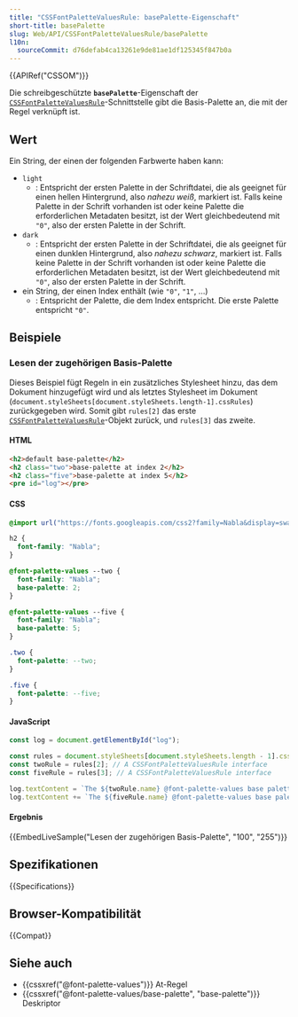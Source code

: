 ```yaml
---
title: "CSSFontPaletteValuesRule: basePalette-Eigenschaft"
short-title: basePalette
slug: Web/API/CSSFontPaletteValuesRule/basePalette
l10n:
  sourceCommit: d76defab4ca13261e9de81ae1df125345f847b0a
---
```


{{APIRef("CSSOM")}}

Die schreibgeschützte **`basePalette`**-Eigenschaft der [`CSSFontPaletteValuesRule`](/de/docs/Web/API/CSSFontPaletteValuesRule)-Schnittstelle gibt die Basis-Palette an, die mit der Regel verknüpft ist.

## Wert

Ein String, der einen der folgenden Farbwerte haben kann:

- `light`
  - : Entspricht der ersten Palette in der Schriftdatei, die als geeignet für einen hellen Hintergrund, also _nahezu weiß_, markiert ist. Falls keine Palette in der Schrift vorhanden ist oder keine Palette die erforderlichen Metadaten besitzt, ist der Wert gleichbedeutend mit `"0"`, also der ersten Palette in der Schrift.
- `dark`
  - : Entspricht der ersten Palette in der Schriftdatei, die als geeignet für einen dunklen Hintergrund, also _nahezu schwarz_, markiert ist. Falls keine Palette in der Schrift vorhanden ist oder keine Palette die erforderlichen Metadaten besitzt, ist der Wert gleichbedeutend mit `"0"`, also der ersten Palette in der Schrift.
- ein String, der einen Index enthält (wie `"0"`, `"1"`, …)
  - : Entspricht der Palette, die dem Index entspricht. Die erste Palette entspricht `"0"`.

## Beispiele

### Lesen der zugehörigen Basis-Palette

Dieses Beispiel fügt Regeln in ein zusätzliches Stylesheet hinzu, das dem Dokument hinzugefügt wird und als letztes Stylesheet im Dokument (`document.styleSheets[document.styleSheets.length-1].cssRules`) zurückgegeben wird. Somit gibt `rules[2]` das erste [`CSSFontPaletteValuesRule`](/de/docs/Web/API/CSSFontPaletteValuesRule)-Objekt zurück, und `rules[3]` das zweite.

#### HTML

```html
<h2>default base-palette</h2>
<h2 class="two">base-palette at index 2</h2>
<h2 class="five">base-palette at index 5</h2>
<pre id="log"></pre>
```

#### CSS

```css
@import url("https://fonts.googleapis.com/css2?family=Nabla&display=swap");

h2 {
  font-family: "Nabla";
}

@font-palette-values --two {
  font-family: "Nabla";
  base-palette: 2;
}

@font-palette-values --five {
  font-family: "Nabla";
  base-palette: 5;
}

.two {
  font-palette: --two;
}

.five {
  font-palette: --five;
}
```

#### JavaScript

```js
const log = document.getElementById("log");

const rules = document.styleSheets[document.styleSheets.length - 1].cssRules;
const twoRule = rules[2]; // A CSSFontPaletteValuesRule interface
const fiveRule = rules[3]; // A CSSFontPaletteValuesRule interface

log.textContent = `The ${twoRule.name} @font-palette-values base palette is: ${twoRule.basePalette}\n`;
log.textContent += `The ${fiveRule.name} @font-palette-values base palette is: ${fiveRule.basePalette}`;
```

#### Ergebnis

{{EmbedLiveSample("Lesen der zugehörigen Basis-Palette", "100", "255")}}

## Spezifikationen

{{Specifications}}

## Browser-Kompatibilität

{{Compat}}

## Siehe auch

- {{cssxref("@font-palette-values")}} At-Regel
- {{cssxref("@font-palette-values/base-palette", "base-palette")}} Deskriptor
